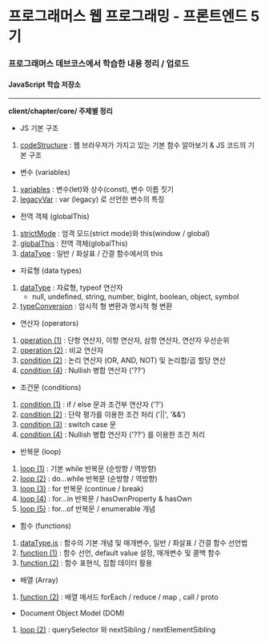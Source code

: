 # 프로그래머스 웹 프로그래밍 - 프론트엔드 5기

### 프로그래머스 데브코스에서 학습한 내용 정리 / 업로드
#### JavaScript 학습 저장소

---
**client/chapter/core/ 주제별 정리**
- JS 기본 구조
 1. [codeStructure][1] : 웹 브라우저가 가지고 있는 기본 함수 알아보기 & JS 코드의 기본 구조

- 변수 (variables)
 1. [variables][2] : 변수(let)와 상수(const), 변수 이름 짓기
 2. [legacyVar][5] : var (legacy) 로 선언한 변수의 특징

- 전역 객체 (globalThis)
 1. [strictMode][3] : 엄격 모드(strict mode)와 this(window / global)
 2. [globalThis][4] : 전역 객체(globalThis)
 3. [dataType][6] : 일반 / 화살표 / 간결 함수에서의 this

- 자료형 (data types)
 1. [dataType][6] : 자료형, typeof 연산자
    - null, undefined, string, number, bigInt, boolean, object, symbol
 2. [typeConversion][7] : 암시적 형 변환과 명시적 형 변환

- 연산자 (operators)
 1. [operation (1)][8-1] : 단항 연산자, 이항 연산자, 삼항 연산자, 연산자 우선순위
 2. [operation (2)][8-2] : 비교 연산자
 3. [condition (2)][9-2] : 논리 연산자 (OR, AND, NOT) 및 논리합/곱 할당 연산
 4. [condition (4)][9-4] : Nullish 병합 연산자 ('??')

- 조건문 (conditions)
 1. [condition (1)][9-1] : if / else 문과 조건부 연산자 ('?')
 2. [condition (2)][9-2] : 단락 평가를 이용한 조건 처리 ('||', '&&')
 3. [condition (3)][9-3] : switch case 문
 4. [condition (4)][9-4] : Nullish 병합 연산자 ('??') 를 이용한 조건 처리

- 반복문 (loop)
 1. [loop (1)][10-1] : 기본 while 반복문 (순방향 / 역방향)
 2. [loop (2)][10-2] : do...while 반복문 (순방향 / 역방향)
 3. [loop (3)][10-3] : for 반복문 (continue / break)
 4. [loop (4)][10-4] : for...in 반복문 / hasOwnProperty & hasOwn
 5. [loop (5)][10-5] : for...of 반복문 / enumerable 개념

- 함수 (functions)
 1. [dataType.js][6] : 함수의 기본 개념 및 매개변수, 일반 / 화살표 / 간결 함수 선언법
 2. [function (1)][11-1] : 함수 선언, default value 설정, 매개변수 및 콜백 함수
 3. [function (2)][11-2] : 함수 표현식, 집합 데이터 활용

- 배열 (Array)
 1. [function (2)][11-2] : 배열 매서드 forEach / reduce / map , call / proto

- Document Object Model (DOM)
 1. [loop (2)][10-2] : querySelector 와 nextSibling / nextElementSibling

[1]: https://github.com/eafiseemn/programmers-core-js/blob/main/client/chapter/core/01.codeStructure.js
[2]: https://github.com/eafiseemn/programmers-core-js/blob/main/client/chapter/core/02.variables.js
[3]: https://github.com/eafiseemn/programmers-core-js/blob/main/client/chapter/core/03.strictMode.js
[4]: https://github.com/eafiseemn/programmers-core-js/blob/main/client/chapter/core/04.globalThis.js
[5]: https://github.com/eafiseemn/programmers-core-js/blob/main/client/chapter/core/05.legacyVar.js
[6]: https://github.com/eafiseemn/programmers-core-js/blob/main/client/chapter/core/06.dataType.js
[7]: https://github.com/eafiseemn/programmers-core-js/blob/main/client/chapter/core/07.typeConversion.js
[8-1]: https://github.com/eafiseemn/programmers-core-js/blob/main/client/chapter/core/08-1.operation.js
[8-2]: https://github.com/eafiseemn/programmers-core-js/blob/main/client/chapter/core/08-2.operation.js
[9-1]: https://github.com/eafiseemn/programmers-core-js/blob/main/client/chapter/core/09-1.condition.js
[9-2]: https://github.com/eafiseemn/programmers-core-js/blob/main/client/chapter/core/09-2.condition.js
[9-3]: https://github.com/eafiseemn/programmers-core-js/blob/main/client/chapter/core/09-3.condition.js
[9-4]: https://github.com/eafiseemn/programmers-core-js/blob/main/client/chapter/core/09-4.condition.js
[10-1]: https://github.com/eafiseemn/programmers-core-js/blob/main/client/chapter/core/10-1.loop.js
[10-2]: https://github.com/eafiseemn/programmers-core-js/blob/main/client/chapter/core/10-2.loop.js
[10-3]: https://github.com/eafiseemn/programmers-core-js/blob/main/client/chapter/core/10-3.loop.js
[10-4]: https://github.com/eafiseemn/programmers-core-js/blob/main/client/chapter/core/10-4.loop.js
[10-5]: https://github.com/eafiseemn/programmers-core-js/blob/main/client/chapter/core/10-5.loop.js
[11-1]: https://github.com/eafiseemn/programmers-core-js/blob/main/client/chapter/core/11-1.function.js
[11-2]: https://github.com/eafiseemn/programmers-core-js/blob/main/client/chapter/core/11-2.function.js
